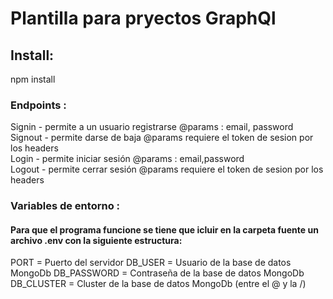 # Plantilla para pryectos GraphQl
## Install:
npm install
### Endpoints :
Signin - permite a un usuario registrarse @params : email, password  
Signout - permite darse de baja @params requiere el token de sesion por los headers  
Login - permite iniciar sesión @params : email,password  
Logout - permite cerrar sesión  @params requiere el token de sesion por los headers  

### Variables de entorno :
#### Para que el programa funcione se tiene que icluir en la carpeta fuente un archivo .env con la siguiente estructura:


PORT = Puerto del servidor
DB_USER = Usuario de la base de datos MongoDb 
DB_PASSWORD = Contraseña de la base de datos MongoDb
DB_CLUSTER = Cluster de la base de datos MongoDb (entre el @ y la /)


